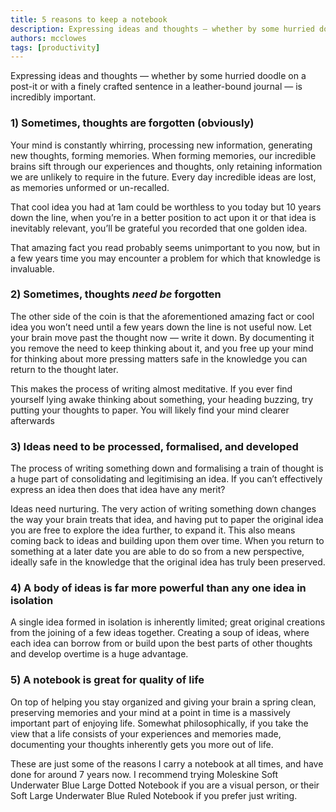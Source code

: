 ```yaml
---
title: 5 reasons to keep a notebook
description: Expressing ideas and thoughts — whether by some hurried doodle on a post-it or with a finely crafted sentence in a leather-bound journal — is incredibly important.
authors: mcclowes
tags: [productivity]
---
```


Expressing ideas and thoughts — whether by some hurried doodle on a post-it or with a finely crafted sentence in a leather-bound journal — is incredibly important.

<!--truncate-->

### 1) Sometimes, thoughts are forgotten (obviously)

Your mind is constantly whirring, processing new information, generating new thoughts, forming memories. When forming memories, our incredible brains sift through our experiences and thoughts, only retaining information we are unlikely to require in the future. Every day incredible ideas are lost, as memories unformed or un-recalled.

That cool idea you had at 1am could be worthless to you today but 10 years down the line, when you’re in a better position to act upon it or that idea is inevitably relevant, you’ll be grateful you recorded that one golden idea.

That amazing fact you read probably seems unimportant to you now, but in a few years time you may encounter a problem for which that knowledge is invaluable.

### 2) Sometimes, thoughts *need be* forgotten

The other side of the coin is that the aforementioned amazing fact or cool idea you won’t need until a few years down the line is not useful now. Let your brain move past the thought now — write it down. By documenting it you remove the need to keep thinking about it, and you free up your mind for thinking about more pressing matters safe in the knowledge you can return to the thought later.

This makes the process of writing almost meditative. If you ever find yourself lying awake thinking about something, your heading buzzing, try putting your thoughts to paper. You will likely find your mind clearer afterwards

### 3) Ideas need to be processed, formalised, and developed

The process of writing something down and formalising a train of thought is a huge part of consolidating and legitimising an idea. If you can’t effectively express an idea then does that idea have any merit?

Ideas need nurturing. The very action of writing something down changes the way your brain treats that idea, and having put to paper the original idea you are free to explore the idea further, to expand it. This also means coming back to ideas and building upon them over time. When you return to something at a later date you are able to do so from a new perspective, ideally safe in the knowledge that the original idea has truly been preserved.

### 4) A body of ideas is far more powerful than any one idea in isolation

A single idea formed in isolation is inherently limited; great original creations from the joining of a few ideas together. Creating a soup of ideas, where each idea can borrow from or build upon the best parts of other thoughts and develop overtime is a huge advantage.

### 5) A notebook is great for quality of life

On top of helping you stay organized and giving your brain a spring clean, preserving memories and your mind at a point in time is a massively important part of enjoying life. Somewhat philosophically, if you take the view that a life consists of your experiences and memories made, documenting your thoughts inherently gets you more out of life.

These are just some of the reasons I carry a notebook at all times, and have done for around 7 years now. I recommend trying Moleskine Soft Underwater Blue Large Dotted Notebook if you are a visual person, or their Soft Large Underwater Blue Ruled Notebook if you prefer just writing.